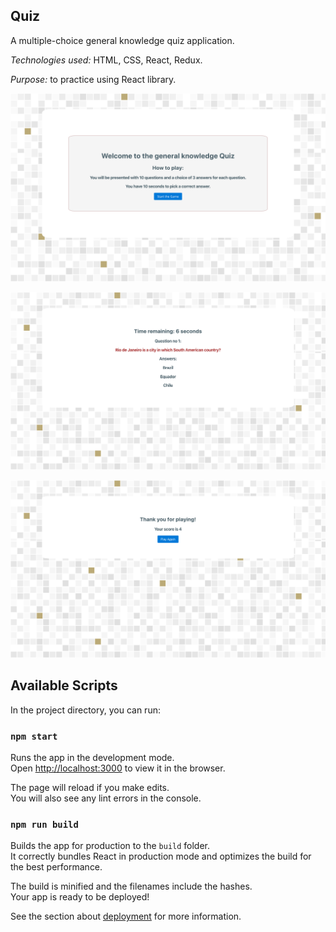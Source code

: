 ## Quiz

A multiple-choice general knowledge quiz application.

*Technologies used:* HTML, CSS, React, Redux.

*Purpose:* to practice using React library.

![Quiz](https://github.com/mbrookeswebdev/quiz-app-react/blob/master/1.png)

![Quiz](https://github.com/mbrookeswebdev/quiz-app-react/blob/master/2.png)

![Quiz](https://github.com/mbrookeswebdev/quiz-app-react/blob/master/3.png)

## Available Scripts

In the project directory, you can run:

### `npm start`

Runs the app in the development mode.<br />
Open [http://localhost:3000](http://localhost:3000) to view it in the browser.

The page will reload if you make edits.<br />
You will also see any lint errors in the console.

### `npm run build`

Builds the app for production to the `build` folder.<br />
It correctly bundles React in production mode and optimizes the build for the best performance.

The build is minified and the filenames include the hashes.<br />
Your app is ready to be deployed!

See the section about [deployment](https://facebook.github.io/create-react-app/docs/deployment) for more information.

